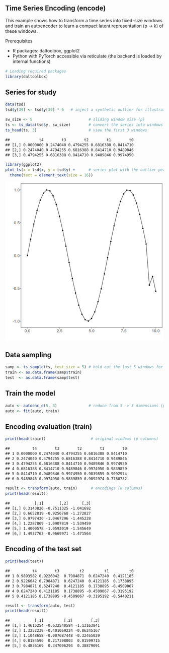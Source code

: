 ## Time Series Encoding (encode)

This example shows how to transform a time series into fixed-size windows and train an autoencoder to learn a compact latent representation (p -> k) of these windows.

Prerequisites
- R packages: daltoolbox, ggplot2
- Python with PyTorch accessible via reticulate (the backend is loaded by internal functions)


``` r
# Loading required packages
library(daltoolbox)
```

## Series for study


``` r
data(tsd)
tsd$y[39] <- tsd$y[39] * 6   # inject a synthetic outlier for illustration in the plot
```


``` r
sw_size <- 5                         # sliding window size (p)
ts <- ts_data(tsd$y, sw_size)        # convert the series into windows with p columns
ts_head(ts, 3)                       # view the first 3 windows
```

```
##             t4        t3        t2        t1        t0
## [1,] 0.0000000 0.2474040 0.4794255 0.6816388 0.8414710
## [2,] 0.2474040 0.4794255 0.6816388 0.8414710 0.9489846
## [3,] 0.4794255 0.6816388 0.8414710 0.9489846 0.9974950
```


``` r
library(ggplot2)
plot_ts(x = tsd$x, y = tsd$y) +      # series plot with the outlier peak
  theme(text = element_text(size = 16))
```

![plot of chunk unnamed-chunk-4](fig/ts_encode/unnamed-chunk-4-1.png)

## Data sampling


``` r
samp <- ts_sample(ts, test_size = 5) # hold out the last 5 windows for test
train <- as.data.frame(samp$train)
test  <- as.data.frame(samp$test)
```

## Train the model


``` r
auto <- autoenc_e(5, 3)              # reduce from 5 -> 3 dimensions (p -> k)
auto <- fit(auto, train)
```

## Encoding evaluation (train)


``` r
print(head(train))                    # original windows (p columns)
```

```
##          t4        t3        t2        t1        t0
## 1 0.0000000 0.2474040 0.4794255 0.6816388 0.8414710
## 2 0.2474040 0.4794255 0.6816388 0.8414710 0.9489846
## 3 0.4794255 0.6816388 0.8414710 0.9489846 0.9974950
## 4 0.6816388 0.8414710 0.9489846 0.9974950 0.9839859
## 5 0.8414710 0.9489846 0.9974950 0.9839859 0.9092974
## 6 0.9489846 0.9974950 0.9839859 0.9092974 0.7780732
```

``` r
result <- transform(auto, train)      # encodings (k columns)
print(head(result))
```

```
##           [,1]       [,2]      [,3]
## [1,] 0.3143826 -0.7511325 -1.041692
## [2,] 0.6652819 -0.9256768 -1.272827
## [3,] 0.9797430 -1.0467296 -1.445228
## [4,] 1.2287869 -1.0907819 -1.539459
## [5,] 1.4000578 -1.0593019 -1.545649
## [6,] 1.4937763 -0.9669971 -1.471564
```

## Encoding of the test set


``` r
print(head(test))
```

```
##          t4        t3         t2         t1         t0
## 1 0.9893582 0.9226042  0.7984871  0.6247240  0.4121185
## 2 0.9226042 0.7984871  0.6247240  0.4121185  0.1738895
## 3 0.7984871 0.6247240  0.4121185  0.1738895 -0.4509067
## 4 0.6247240 0.4121185  0.1738895 -0.4509067 -0.3195192
## 5 0.4121185 0.1738895 -0.4509067 -0.3195192 -0.5440211
```

``` r
result <- transform(auto, test)
print(head(result))
```

```
##           [,1]         [,2]        [,3]
## [1,] 1.4615254 -0.632540584 -1.13163841
## [2,] 1.3252239 -0.401069224 -0.86245167
## [3,] 1.1048658 -0.007687448 -0.32465029
## [4,] 0.8184590  0.217398003  0.01599715
## [5,] 0.4836169  0.347096294  0.38879091
```

